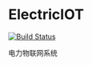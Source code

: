 # ElectricIOT

[![Build Status](https://travis-ci.org/taowenyin/ElectricIOTDaemon.svg?branch=master)](https://travis-ci.org/taowenyin/ElectricIOTDaemon)

电力物联网系统 